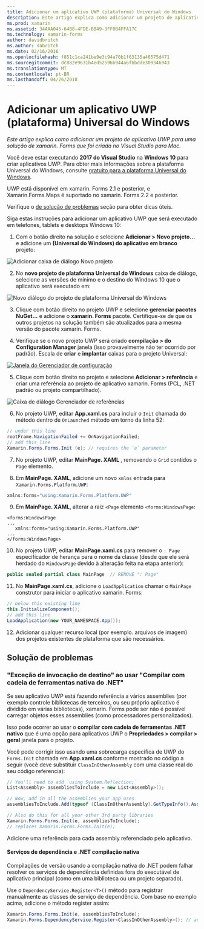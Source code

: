 ```yaml
---
title: Adicionar um aplicativo UWP (plataforma) Universal do Windows
description: Este artigo explica como adicionar um projeto de aplicativo UWP para uma solução de xamarin. Forms que foi criada no Visual Studio para Mac.
ms.prod: xamarin
ms.assetid: 34AAA045-64B8-4FDE-BB49-3FF0B4FFA17C
ms.technology: xamarin-forms
author: davidbritch
ms.author: dabritch
ms.date: 02/16/2016
ms.openlocfilehash: f851c1ca241be9e3c94a70b1f63135a46575d471
ms.sourcegitcommit: dc882e9631b4ed52596b944a6fbbdde309346943
ms.translationtype: MT
ms.contentlocale: pt-BR
ms.lasthandoff: 04/26/2018
---
```

# <a name="adding-a-universal-windows-platform-uwp-app"></a>Adicionar um aplicativo UWP (plataforma) Universal do Windows

_Este artigo explica como adicionar um projeto de aplicativo UWP para uma solução de xamarin. Forms que foi criada no Visual Studio para Mac._

Você deve estar executando **2017 do Visual Studio** na **Windows 10** para criar aplicativos UWP. Para obter mais informações sobre a plataforma Universal do Windows, consulte [gratuito para a plataforma Universal do Windows](/windows/uwp/get-started/universal-application-platform-guide/).

UWP está disponível em xamarin. Forms 2.1 e posterior, e Xamarin.Forms.Maps é suportado no xamarin. Forms 2.2 e posterior.

Verifique o <a href="#troubleshooting">de solução de problemas</a> seção para obter dicas úteis.

Siga estas instruções para adicionar um aplicativo UWP que será executado em telefones, tablets e desktops Windows 10:

 1. Com o botão direito na solução e selecione **Adicionar > Novo projeto...**  e adicione um **(Universal do Windows) do aplicativo em branco** projeto:

  ![](universal-images/add-wu.png "Adicionar caixa de diálogo Novo projeto")

 2. No **novo projeto de plataforma Universal do Windows** caixa de diálogo, selecione as versões de mínimo e o destino do Windows 10 que o aplicativo será executado em:

  ![](universal-images/target-version.png "Novo diálogo do projeto de plataforma Universal do Windows")

 3. Clique com botão direito no projeto UWP e selecione **gerenciar pacotes NuGet...**  e adicione o **xamarin. Forms** pacote. Certifique-se de que os outros projetos na solução também são atualizados para a mesma versão do pacote xamarin. Forms.

 4. Verifique se o novo projeto UWP será criado **compilação > do Configuration Manager** janela (isso provavelmente não ter ocorrido por padrão). Escala de **criar** e **implantar** caixas para o projeto Universal:

  [![](universal-images/configuration-sml.png "Janela do Gerenciador de configuração")](universal-images/configuration.png#lightbox "janela do Gerenciador de configuração")

 5. Clique com botão direito no projeto e selecione **Adicionar > referência** e criar uma referência ao projeto de aplicativo xamarin. Forms (PCL, .NET padrão ou projeto compartilhado).

  ![](universal-images/addref-sml.png "Caixa de diálogo Gerenciador de referências")

 6. No projeto UWP, editar **App.xaml.cs** para incluir o `Init` chamada do método dentro de `OnLaunched` método em torno da linha 52:

```csharp
// under this line
rootFrame.NavigationFailed += OnNavigationFailed;
// add this line
Xamarin.Forms.Forms.Init (e); // requires the `e` parameter
```

 7. No projeto UWP, editar **MainPage. XAML** , removendo o `Grid` contidos o `Page` elemento.

 8. Em **MainPage. XAML**, adicione um novo `xmlns` entrada para `Xamarin.Forms.Platform.UWP`:

```csharp
xmlns:forms="using:Xamarin.Forms.Platform.UWP"
```

 9. Em **MainPage. XAML**, alterar a raiz `<Page` elemento `<forms:WindowsPage`:

```xaml
<forms:WindowsPage
...
   xmlns:forms="using:Xamarin.Forms.Platform.UWP"
...
</forms:WindowsPage>
```

 10. No projeto UWP, editar **MainPage.xaml.cs** para remover o `: Page` especificador de herança para o nome da classe (desde que ele será herdado do `WindowsPage` devido à alteração feita na etapa anterior):

```csharp
public sealed partial class MainPage  // REMOVE ": Page"
```

 11. No **MainPage.xaml.cs**, adicione o `LoadApplication` chamar o `MainPage` construtor para iniciar o aplicativo xamarin. Forms:

```csharp
// below this existing line
this.InitializeComponent();
// add this line
LoadApplication(new YOUR_NAMESPACE.App());
```

<!--
11 . Double-click **Package.appxmanifest** to set these capabilities
  that are often required:

  Capabilities set:

  * Internet (Client)
  * Location
-->

12. Adicionar qualquer recurso local (por exemplo. arquivos de imagem) dos projetos existentes de plataforma que são necessários.

<a name="troubleshooting" />

## <a name="troubleshooting"></a>Solução de problemas

<a name="target-invocation-exception" />

### <a name="target-invocation-exception-when-using-compile-with-net-native-tool-chain"></a>"Exceção de invocação de destino" ao usar "Compilar com cadeia de ferramentas nativa do .NET"

Se seu aplicativo UWP está fazendo referência a vários assemblies (por exemplo controle bibliotecas de terceiros, ou seu próprio aplicativo é dividido em várias bibliotecas), xamarin. Forms pode ser não é possível carregar objetos esses assemblies (como processadores personalizados).

Isso pode ocorrer ao usar o **compilar com cadeia de ferramentas .NET nativo** que é uma opção para aplicativos UWP o **Propriedades > compilar > geral** janela para o projeto.

Você pode corrigir isso usando uma sobrecarga específica de UWP do `Forms.Init` chamada em **App.xaml.cs** conforme mostrado no código a seguir (você deve substituir `ClassInOtherAssembly` com uma classe real do seu código referencia):

```csharp
// You'll need to add `using System.Reflection;`
List<Assembly> assembliesToInclude = new List<Assembly>();

// Now, add in all the assemblies your app uses
assembliesToInclude.Add(typeof (ClassInOtherAssembly).GetTypeInfo().Assembly);

// Also do this for all your other 3rd party libraries
Xamarin.Forms.Forms.Init(e, assembliesToInclude);
// replaces Xamarin.Forms.Forms.Init(e);
```

Adicione uma referência para cada assembly referenciado pelo aplicativo.

#### <a name="dependency-services-and-net-native-compilation"></a>Serviços de dependência e .NET compilação nativa

Compilações de versão usando a compilação nativa do .NET podem falhar resolver os serviços de dependência definidas fora do executável de aplicativo principal (como em uma biblioteca ou um projeto separado).

Use o `DependencyService.Register<T>()` método para registrar manualmente as classes de serviço de dependência. Com base no exemplo acima, adicione o método register assim:

```csharp
Xamarin.Forms.Forms.Init(e, assembliesToInclude);
Xamarin.Forms.DependencyService.Register<ClassInOtherAssembly>(); // add this
```
